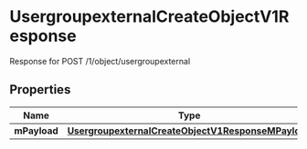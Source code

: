 

# UsergroupexternalCreateObjectV1Response

Response for POST /1/object/usergroupexternal

## Properties

| Name | Type | Description | Notes |
|------------ | ------------- | ------------- | -------------|
|**mPayload** | [**UsergroupexternalCreateObjectV1ResponseMPayload**](UsergroupexternalCreateObjectV1ResponseMPayload.md) |  |  |



